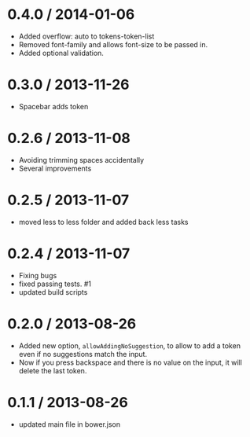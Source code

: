 
0.4.0 / 2014-01-06 
==================

  * Added overflow: auto to tokens-token-list
  * Removed font-family and allows font-size to be passed in.
  * Added optional validation.

0.3.0 / 2013-11-26 
==================

 * Spacebar adds token

0.2.6 / 2013-11-08 
==================

  * Avoiding trimming spaces accidentally
  * Several improvements

0.2.5 / 2013-11-07 
==================

  * moved less to less folder and added back less tasks

0.2.4 / 2013-11-07 
==================

  * Fixing bugs
  * fixed passing tests. #1
  * updated build scripts

0.2.0 / 2013-08-26
==================

  * Added new option, `allowAddingNoSuggestion`, to allow to add a token even if no suggestions match the input.
  * Now if you press backspace and there is no value on the input, it will delete the last token.

0.1.1 / 2013-08-26
==================

  * updated main file in bower.json
